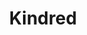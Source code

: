 ---
layout: firm_page
title: "Kindred"
id: "kindredcapital.vc"
permalink: "/kindredkindredcapital.vc/"
website: "https://www.kindredcapital.vc"
offices: "London (United Kingdom)"
investment_stages: "Pre-seed, Seed"
portfolio_companies: "RobCo, Cradle, Lottie"
portfolio_link: ""
investment_markets: "Medtech, Mobility, Enterprise / SaaS, Quantum, Productivity tools, Future of Work, Biotech, Healthtech, Robotics, Construction Tech, Environment / Sustainability, Insurtech, Marketing, Legal, Edtech, HR Tech, Fintech, Fashion Tech, Security / Privacy, AI, Travel, Cleantech, Regtech"
founded_year: "2015"
description: "Kindred is a venture capital fund focused on early-stage investments. They practice equitable venture, where founders become co-owners of the fund."
linkedin: "https://uk.linkedin.com/company/kindred-capital-vc"
twitter: ""
instagram: ""
team_page: "https://www.kindredcapital.vc/?t=team#the-collective"
investor_type: "Venture Capital"
crunchbase: "https://www.crunchbase.com/organization/kindredcapital"
pitchbook: "https://pitchbook.com/profiles/investor/167007-16"

# SEO Optimization
meta_title: "Kindred - VC Firm - projectstartups.com"
meta_description: "Kindred, Kindred is a venture capital fund focused on early-stage investments. They practice equitable venture, where founders become co-owners of the fund...."
meta_keywords: "Kindred, Medtech, Mobility, Enterprise / SaaS, Quantum, Productivity tools, Future of Work, Biotech, Healthtech, Robotics, Construction Tech, Environment / Sustainability, Insurtech, Marketing, Legal, Edtech, HR Tech, Fintech, Fashion Tech, Security / Privacy, AI, Travel, Cleantech, Regtech, VC firm, venture capital, startup investor, projectstartups.com"
canonical_url: "https://vc.projectstartups.com/kindredkindredcapital.vc/"
---